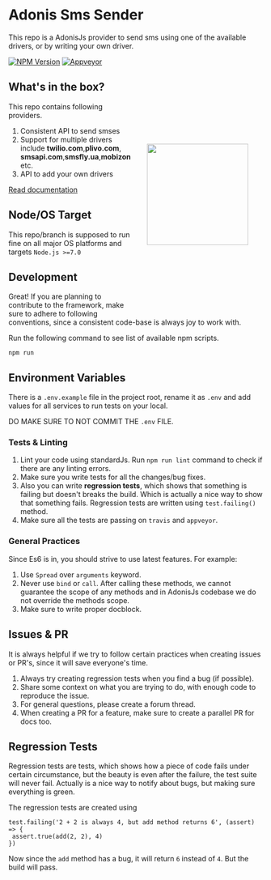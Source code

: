 # Adonis Sms Sender

This repo is a AdonisJs provider to send sms using one of the available drivers, or by writing your own driver.


[![NPM Version][npm-image]][npm-url]
[![Appveyor][appveyor-image]][appveyor-url]

<img src="https://cdn4.iconfinder.com/data/icons/chat-icons-3-1/512/smss.png" width="200px" align="right" hspace="30px" vspace="140px">

## What's in the box?

This repo contains following providers.

1. Consistent API to send smses
2. Support for multiple drivers include **twilio.com**,**plivo.com**, **smsapi.com**,**smsfly.ua**,**mobizon** etc.
3. API to add your own drivers

[Read documentation](https://github.com/yariksav/adonis-smser/blob/master/instructions.md)

## Node/OS Target

This repo/branch is supposed to run fine on all major OS platforms and targets `Node.js >=7.0`

## Development

Great! If you are planning to contribute to the framework, make sure to adhere to following conventions, since a consistent code-base is always joy to work with.

Run the following command to see list of available npm scripts.

```
npm run
```

## Environment Variables

There is a `.env.example` file in the project root, rename it as `.env` and add values for all services to run tests on your local. 

DO MAKE SURE TO NOT COMMIT THE `.env` FILE.

### Tests & Linting

1. Lint your code using standardJs. Run `npm run lint` command to check if there are any linting errors.
2. Make sure you write tests for all the changes/bug fixes.
3. Also you can write **regression tests**, which shows that something is failing but doesn't breaks the build. Which is actually a nice way to show that something fails. Regression tests are written using `test.failing()` method.
4. Make sure all the tests are passing on `travis` and `appveyor`.

### General Practices

Since Es6 is in, you should strive to use latest features. For example:

1. Use `Spread` over `arguments` keyword.
2. Never use `bind` or `call`. After calling these methods, we cannot guarantee the scope of any methods and in AdonisJs codebase we do not override the methods scope.
3. Make sure to write proper docblock.

## Issues & PR

It is always helpful if we try to follow certain practices when creating issues or PR's, since it will save everyone's time.

1. Always try creating regression tests when you find a bug (if possible).
2. Share some context on what you are trying to do, with enough code to reproduce the issue.
3. For general questions, please create a forum thread.
4. When creating a PR for a feature, make sure to create a parallel PR for docs too.


## Regression Tests

Regression tests are tests, which shows how a piece of code fails under certain circumstance, but the beauty is even after the failure, the test suite will never fail. Actually is a nice way to notify about bugs, but making sure everything is green.

The regression tests are created using

```
test.failing('2 + 2 is always 4, but add method returns 6', (assert) => {
 assert.true(add(2, 2), 4)
})
```

Now since the `add` method has a bug, it will return `6` instead of `4`. But the build will pass.

[appveyor-image]: https://img.shields.io/appveyor/ci/yariksav/adonis-smser/master.svg?style=flat-square

[appveyor-url]: https://ci.appveyor.com/project/yariksav/adonis-smser

[npm-image]: https://img.shields.io/npm/v/adonis-smser.svg?style=flat-square
[npm-url]: https://npmjs.org/package/adonis-smser

[travis-image]: https://img.shields.io/travis/yariksav/adonis-smser/master.svg?style=flat-square
[travis-url]: https://travis-ci.org/yariksav/adonis-smser

[coveralls-image]: https://img.shields.io/coveralls/yariksav/adonis-smser/develop.svg?style=flat-square

[coveralls-url]: https://coveralls.io/github/yariksav/adonis-smser

